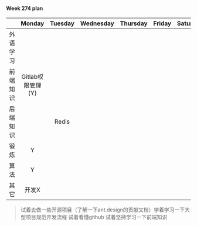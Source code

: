 #### Week 274 plan

|          |      Monday       | Tuesday | Wednesday | Thursday | Friday | Saturday | Sunday |
| :------- | :---------------: | :-----: | :-------: | :------: | :----: | :------: | :----: |
| 外语学习 |                   |         |           |          |        |          |        |
| 前端知识 | Gitlab权限管理(Y) |         |           |          |        |          |        |
| 后端知识 |                   |  Redis  |           |          |        |          |        |
| 锻炼     |         Y         |         |           |          |        |          |        |
| 算法     |         Y         |         |           |          |        |          |        |
| 其它     |       开发X       |         |           |          |        |          |        |

> 试着去做一些开源项目（了解一下ant.design的贡献文档）学着学习一下大型项目规范开发流程
> 试着看懂github
> 试着坚持学习一下前端知识